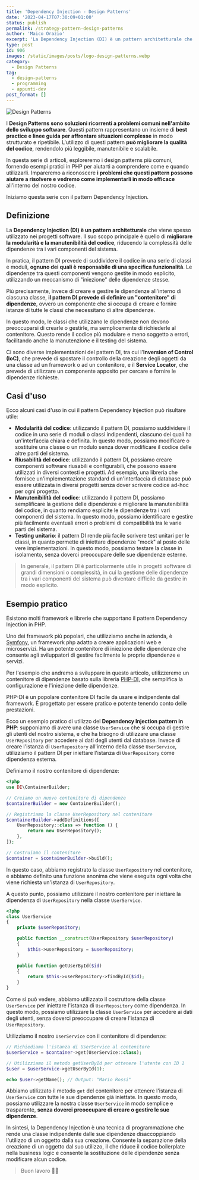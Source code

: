 ```yaml
---
title: 'Dependency Injection - Design Patterns'
date: '2023-04-17T07:30:09+01:00'
status: publish
permalink: /strategy-pattern-design-patterns
author: 'Maico Orazio'
excerpt: 'La Dependency Injection (DI) è un pattern architetturale che viene spesso utilizzato nei progetti software. Il suo scopo principale è quello di migliorare la modularità e la manutenibilità del codice, riducendo la complessità delle dipendenze tra i vari componenti del sistema.'
type: post
id: 906
images: /static/images/posts/logo-design-patterns.webp
category:
  - Design Patterns 
tag:
  - design-patterns
  - programming
  - appunti-dev
post_format: []
---
```


![Design Patterns](/static/images/posts/logo-design-patterns.webp)

I **Design Patterns sono soluzioni ricorrenti a problemi comuni nell'ambito dello sviluppo software**. Questi 
pattern rappresentano un insieme di **best practice e linee guida per affrontare situazioni complesse** in modo 
strutturato e ripetibile. L'utilizzo di questi pattern **può migliorare la qualità del codice**, rendendolo più 
leggibile, manutenibile e scalabile.

In questa serie di articoli, esploreremo i design patterns più comuni, fornendo esempi pratici in PHP per aiutarti a 
comprendere come e quando utilizzarli. Impareremo a riconoscere **i problemi che questi pattern possono aiutare a 
risolvere e vedremo come implementarli in modo efficace** all'interno del nostro codice.

Iniziamo questa serie con il pattern Dependency Injection.

## Definizione

La **Dependency Injection (DI) è un pattern architetturale** che viene spesso utilizzato nei progetti software. Il 
suo scopo principale è quello di **migliorare la modularità e la manutenibilità del codice**, riducendo la 
complessità delle dipendenze tra i vari componenti del sistema.

In pratica, il pattern DI prevede di suddividere il codice in una serie di classi e moduli, **ognuno dei quali è 
responsabile di una specifica funzionalità**. Le dipendenze tra questi componenti vengono gestite in modo esplicito, 
utilizzando un meccanismo di "iniezione" delle dipendenze stesse.

Più precisamente, invece di creare e gestire le dipendenze all'interno di ciascuna classe, **il pattern DI prevede 
di definire un "contenitore" di dipendenze**, ovvero un componente che si occupa di creare e fornire istanze di 
tutte le classi che necessitano di altre dipendenze.

In questo modo, le classi che utilizzano le dipendenze non devono preoccuparsi di crearle o gestirle, ma 
semplicemente di richiederle al contenitore. Questo rende il codice più modulare e meno soggetto a errori, 
facilitando anche la manutenzione e il testing del sistema.

Ci sono diverse implementazioni del pattern DI, tra cui l'**Inversion of Control (IoC)**, che prevede di spostare il 
controllo della creazione degli oggetti da una classe ad un framework o ad un contenitore, e il **Service Locator**, 
che prevede di utilizzare un componente apposito per cercare e fornire le dipendenze richieste.

## Casi d'uso

Ecco alcuni casi d'uso in cui il pattern Dependency Injection può risultare utile:

* **Modularità del codice**: utilizzando il pattern DI, possiamo suddividere il codice in una serie di moduli o classi indipendenti, ciascuno dei quali ha un'interfaccia chiara e definita. In questo modo, possiamo modificare o sostituire una classe o un modulo senza dover modificare il codice delle altre parti del sistema.
* **Riusabilità del codice**: utilizzando il pattern DI, possiamo creare componenti software riusabili e configurabili, che possono essere utilizzati in diversi contesti e progetti. Ad esempio, una libreria che fornisce un'implementazione standard di un'interfaccia di database può essere utilizzata in diversi progetti senza dover scrivere codice ad-hoc per ogni progetto.
* **Manutenibilità del codice**: utilizzando il pattern DI, possiamo semplificare la gestione delle dipendenze e migliorare la manutenibilità del codice, in quanto rendiamo esplicite le dipendenze tra i vari componenti del sistema. In questo modo, possiamo identificare e gestire più facilmente eventuali errori o problemi di compatibilità tra le varie parti del sistema.
* **Testing unitario**: il pattern DI rende più facile scrivere test unitari per le classi, in quanto permette di iniettare dipendenze "mock" al posto delle vere implementazioni. In questo modo, possiamo testare la classe in isolamento, senza doverci preoccupare delle sue dipendenze esterne.

> In generale, il pattern DI è particolarmente utile in progetti software di grandi dimensioni o complessità, in cui 
la gestione delle dipendenze tra i vari componenti del sistema può diventare difficile da gestire in modo esplicito.

## Esempio pratico

Esistono molti framework e librerie che supportano il pattern Dependency Injection in PHP. 

Uno dei framework più popolari, che utilizziamo anche in azienda, è [Symfony](https://symfony.com/), un framework php adatto a creare 
applicazioni web e microservizi. Ha un potente contenitore di iniezione delle dipendenze che consente agli 
sviluppatori di gestire facilmente le proprie dipendenze e servizi.

Per l'esempio che andremo a sviluppare in questo articolo, utilizzeremo un contenitore di dipendenze basato sulla 
libreria [PHP-DI](https://php-di.org/), che semplifica la configurazione e l'iniezione delle dipendenze. 

PHP-DI è un popolare contenitore DI facile da usare e indipendente dal framework. È progettato per essere pratico e 
potente tenendo conto delle prestazioni.

Ecco un esempio pratico di utilizzo del **Dependency Injection pattern in PHP**: supponiamo di avere una classe `UserService` che si occupa di gestire gli utenti del nostro sistema, e che ha 
bisogno di utilizzare una classe `UserRepository` per accedere ai dati degli utenti dal database. Invece di creare 
l'istanza di `UserRepository` all'interno della classe `UserService`, utilizziamo il pattern DI per iniettare 
l'istanza di `UserRepository` come dipendenza esterna.

Definiamo il nostro contenitore di dipendenze:

```php
<?php
use DI\ContainerBuilder;

// Creiamo un nuovo contenitore di dipendenze
$containerBuilder = new ContainerBuilder();

// Registriamo la classe UserRepository nel contenitore
$containerBuilder->addDefinitions([
    UserRepository::class => function () {
        return new UserRepository();
    },
]);

// Costruiamo il contenitore
$container = $containerBuilder->build();
```

In questo caso, abbiamo registrato la classe `UserRepository` nel contenitore, e abbiamo definito una funzione 
anonima che viene eseguita ogni volta che viene richiesta un'istanza di `UserRepository`.

A questo punto, possiamo utilizzare il nostro contenitore per iniettare la dipendenza di `UserRepository` nella 
classe `UserService`.

```php
<?php
class UserService
{
    private $userRepository;

    public function __construct(UserRepository $userRepository)
    {
        $this->userRepository = $userRepository;
    }

    public function getUserById($id)
    {
        return $this->userRepository->findById($id);
    }
}
```

Come si può vedere, abbiamo utilizzato il costruttore della classe `UserService` per iniettare l'istanza di 
`UserRepository` come dipendenza. In questo modo, possiamo utilizzare la classe `UserService` per accedere ai dati 
degli utenti, senza doverci preoccupare di creare l'istanza di `UserRepository`.

Utilizziamo il nostro `UserService` con il contenitore di dipendenze:

```php
// Richiediamo l'istanza di UserService al contenitore
$userService = $container->get(UserService::class);

// Utilizziamo il metodo getUserById per ottenere l'utente con ID 1
$user = $userService->getUserById(1);

echo $user->getName(); // Output: "Mario Rossi"
```

Abbiamo utilizzato il metodo `get` del contenitore per ottenere l'istanza di `UserService` con 
tutte le sue dipendenze già iniettate. In questo modo, possiamo utilizzare la nostra classe `UserService` in modo 
semplice e trasparente, **senza doverci preoccupare di creare o gestire le sue dipendenze**.

In sintesi, la Dependency Injection è una tecnica di programmazione che rende una classe indipendente dalle sue 
dipendenze disaccoppiando l'utilizzo di un oggetto dalla sua creazione. Consente la separazione della creazione di 
un oggetto dal suo utilizzo, il che riduce il codice boilerplate nella business logic e consente la sostituzione 
delle dipendenze senza modificare alcun codice.

> Buon lavoro 👨‍💻
